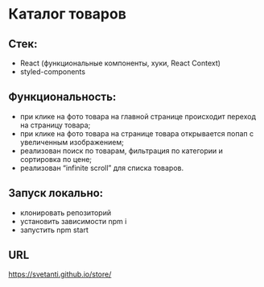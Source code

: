 # Каталог товаров

## Стек:

- React (функциональные компоненты, хуки, React Context)
- styled-components

## Функциональность:

- при клике на фото товара на главной странице происходит переход на страницу товара;
- при клике на фото товара на странице товара открывается попап с увеличенным изображением;
- реализован поиск по товарам, фильтрация по категории и сортировка по цене;
- реализован “infinite scroll” для списка товаров.

## Запуск локально:

- клонировать репозиторий
- установить зависимости npm i
- запустить npm start

## URL

https://svetanti.github.io/store/
